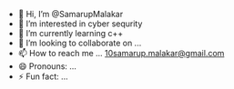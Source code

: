 - 👋 Hi, I’m @SamarupMalakar
- 👀 I’m interested in cyber sequrity
- 🌱 I’m currently learning c++
- 💞️ I’m looking to collaborate on ...
- 📫 How to reach me ... 10samarup.malakar@gmail.com
- 😄 Pronouns: ...
- ⚡ Fun fact: ...

<!---
SamarupMalakar/SamarupMalakar is a ✨ special ✨ repository because its `README.md` (this file) appears on your GitHub profile.
You can click the Preview link to take a look at your changes.
--->

